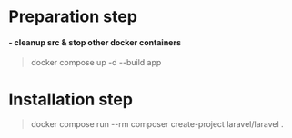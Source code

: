 # Preparation step
#### - cleanup src & stop other docker containers
> docker compose up -d --build app

# Installation step
> docker compose run --rm composer create-project laravel/laravel .